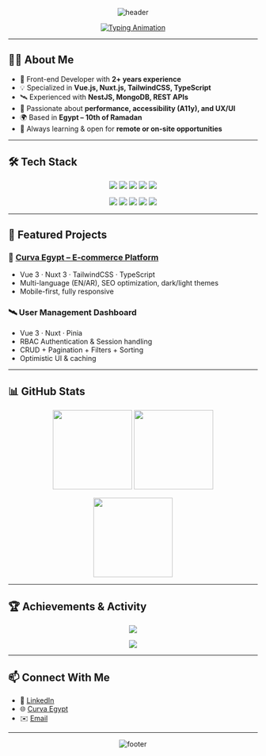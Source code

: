 <!-- ======================= 🌌 Ibrahim Marwan Ghaybour ======================= -->

<!-- HEADER -->
<p align="center">
  <img src="https://capsule-render.vercel.app/api?type=waving&height=220&color=0:0f172a,100:1e293b&text=Ibrahim%20Marwan%20Ghaybour&fontAlign=50&fontAlignY=38&fontColor=00DC82&animation=fadeIn" alt="header"/>
</p>

<!-- TYPING EFFECT -->
<p align="center">
  <a href="https://github.com/ibrahem-ghaybour">
    <img src="https://readme-typing-svg.demolab.com?font=Fira+Code&size=22&pause=1000&center=true&vCenter=true&width=900&lines=Front-end+Developer+%7C+Vue.js+%26+TypeScript;Building+Scalable+%26+Accessible+Web+Apps;Cosmic+UI+Designs+%7C+Performance+First" alt="Typing Animation"/>
  </a>
</p>

---

## 👨‍💻 About Me
- 🚀 Front-end Developer with **2+ years experience**  
- 💡 Specialized in **Vue.js, Nuxt.js, TailwindCSS, TypeScript**  
- 🛰 Experienced with **NestJS, MongoDB, REST APIs**  
- 🎨 Passionate about **performance, accessibility (A11y), and UX/UI**  
- 🌍 Based in **Egypt – 10th of Ramadan**  
- 🔭 Always learning & open for **remote or on-site opportunities**  

---

## 🛠 Tech Stack
<p align="center">
  <!-- Languages -->
  <img src="https://skillicons.dev/icons?i=html,css,js,ts" />
  <!-- Frontend -->
  <img src="https://skillicons.dev/icons?i=vue,nuxt,react" />
  <!-- Styling -->
  <img src="https://skillicons.dev/icons?i=tailwind,bootstrap" />
  <!-- Backend -->
  <img src="https://skillicons.dev/icons?i=nest,mongodb" />
  <!-- Tools -->
  <img src="https://skillicons.dev/icons?i=git,github,docker,vite,webpack,linux,npm,postman,figma" />
</p>

<p align="center">
  <img src="https://img.shields.io/badge/GSAP-Animations-10B981?logo=greensock&logoColor=fff&style=for-the-badge"/>
  <img src="https://img.shields.io/badge/Pinia-State%20Management-ffdd57?style=for-the-badge"/>
  <img src="https://img.shields.io/badge/VueUse-Utilities-41b883?style=for-the-badge"/>
  <img src="https://img.shields.io/badge/ShadcnVue-UI%20Components-0ea5e9?style=for-the-badge"/>
  <img src="https://img.shields.io/badge/Mongoose-ODM-47A248?logo=mongodb&logoColor=fff&style=for-the-badge"/>
</p>

---

## 🚀 Featured Projects

### 🔭 [Curva Egypt – E-commerce Platform](https://curvaegypt.com)
- Vue 3 · Nuxt 3 · TailwindCSS · TypeScript  
- Multi-language (EN/AR), SEO optimization, dark/light themes  
- Mobile-first, fully responsive  

### 🛰 User Management Dashboard
- Vue 3 · Nuxt · Pinia  
- RBAC Authentication & Session handling  
- CRUD + Pagination + Filters + Sorting  
- Optimistic UI & caching  

---

## 📊 GitHub Stats
<p align="center">
  <img src="https://github-readme-stats.vercel.app/api?username=ibrahem-ghaybour&show_icons=true&theme=tokyonight&hide_border=true" height="160"/>
  <img src="https://github-readme-streak-stats.herokuapp.com/?user=ibrahem-ghaybour&theme=tokyonight&hide_border=true" height="160"/>
</p>

<p align="center">
  <img src="https://github-readme-stats.vercel.app/api/top-langs/?username=ibrahem-ghaybour&layout=compact&theme=tokyonight&hide_border=true" height="160"/>
</p>

---

## 🏆 Achievements & Activity
<p align="center">
  <img src="https://github-profile-trophy.vercel.app/?username=ibrahem-ghaybour&theme=matrix&no-frame=true&margin-w=10&row=1" />
</p>

<p align="center">
  <img src="https://github-readme-activity-graph.vercel.app/graph?username=ibrahem-ghaybour&theme=react-dark&hide_border=true" />
</p>

---

## 📫 Connect With Me
- 💼 [LinkedIn](https://www.linkedin.com/in/ibrahim-ghaybour-2b999a299)  
- 🌐 [Curva Egypt](https://curvaegypt.com)  
- ✉️ [Email](mailto:ebrahimghaibour65@gmail.com)  

---

<!-- FOOTER -->
<p align="center">
  <img src="https://capsule-render.vercel.app/api?type=waving&height=140&section=footer&color=0:1e293b,100:0b1220" alt="footer"/>
</p>

